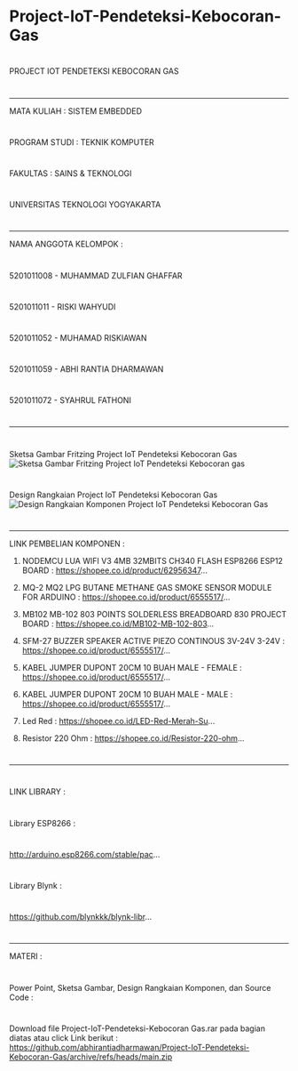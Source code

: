 # Project-IoT-Pendeteksi-Kebocoran-Gas
#
PROJECT IOT PENDETEKSI KEBOCORAN GAS
#
------------------------------------
MATA KULIAH            : SISTEM EMBEDDED   
#
PROGRAM STUDI          : TEKNIK KOMPUTER
#
FAKULTAS               : SAINS & TEKNOLOGI
#
UNIVERSITAS TEKNOLOGI YOGYAKARTA
#
#
------------------------------------
NAMA ANGGOTA KELOMPOK :
#
5201011008 - MUHAMMAD ZULFIAN GHAFFAR
#
5201011011 - RISKI WAHYUDI
#
5201011052 - MUHAMAD RISKIAWAN
#
5201011059 - ABHI RANTIA DHARMAWAN
#
5201011072 - SYAHRUL FATHONI
#
#
------------------------------------
#
Sketsa Gambar Fritzing Project IoT Pendeteksi Kebocoran Gas
![Sketsa Gambar Fritzing Project IoT Pendeteksi Kebocoran gas](https://user-images.githubusercontent.com/95741394/148487473-8021986b-7176-4db0-a1a0-c98e23f74871.png)
#
Design Rangkaian Project IoT Pendeteksi Kebocoran Gas
![Design Rangkaian Komponen Project IoT Pendeteksi Kebocoran Gas](https://user-images.githubusercontent.com/95741394/148487467-fc41add4-bd83-4418-8d3c-b960c579c5c3.jpeg)
#
#
------------------------------------
LINK PEMBELIAN KOMPONEN :
1. NODEMCU LUA WIFI V3 4MB 32MBITS CH340 FLASH ESP8266 ESP12 BOARD :
https://shopee.co.id/product/62956347...

2. MQ-2 MQ2 LPG BUTANE METHANE GAS SMOKE SENSOR MODULE FOR ARDUINO :
https://shopee.co.id/product/6555517/...

3. MB102 MB-102 803 POINTS SOLDERLESS BREADBOARD 830 PROJECT BOARD : 
https://shopee.co.id/MB102-MB-102-803...

4. SFM-27 BUZZER SPEAKER ACTIVE PIEZO CONTINOUS 3V-24V 3-24V :
https://shopee.co.id/product/6555517/...

5. KABEL JUMPER DUPONT 20CM 10 BUAH MALE - FEMALE :
https://shopee.co.id/product/6555517/...

6. KABEL JUMPER DUPONT 20CM 10 BUAH MALE - MALE :
https://shopee.co.id/product/6555517/...

7. Led Red : 
https://shopee.co.id/LED-Red-Merah-Su...

8. Resistor 220 Ohm :
https://shopee.co.id/Resistor-220-ohm...
#
#
------------------------------------
#
LINK LIBRARY :
#
Library ESP8266 :
#
http://arduino.esp8266.com/stable/pac...
#
Library Blynk : 
#
https://github.com/blynkkk/blynk-libr...
#
#
------------------------------------
MATERI :
#
Power Point, Sketsa Gambar, Design Rangkaian Komponen, dan Source Code :
#
Download file Project-IoT-Pendeteksi-Kebocoran Gas.rar pada bagian diatas atau click Link berikut : 
https://github.com/abhirantiadharmawan/Project-IoT-Pendeteksi-Kebocoran-Gas/archive/refs/heads/main.zip
